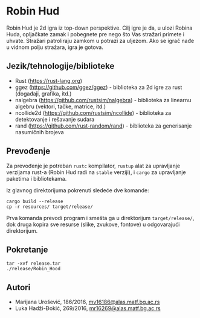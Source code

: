 # Robin Hud

Robin Hud je 2d igra iz top-down perspektive. Cilj igre je da, u ulozi Robina Huda, opljačkate zamak i pobegnete pre nego što Vas stražari primete i uhvate. Stražari patroliraju zamkom u potrazi za uljezom. Ako se igrač nađe u vidnom polju stražara, igra je gotova.

## Jezik/tehnologije/biblioteke

* Rust (https://rust-lang.org)
* ggez (https://github.com/ggez/ggez) - biblioteka za 2d igre za rust (događaji, grafika, itd.)
* nalgebra (https://github.com/rustsim/nalgebra) - biblioteka za linearnu algebru (vektori, tačke, matrice, itd.)
* ncollide2d (https://github.com/rustsim/ncollide) - biblioteka za detektovanje i rešavanje sudara
* rand (https://github.com/rust-random/rand) - biblioteka za generisanje nasumičnih brojeva

## Prevođenje 

Za prevođenje je potreban `rustc` kompilator, `rustup` alat za upravljanje verzijama rust-a (Robin Hud radi na `stable` verziji), i `cargo` za upravljanje paketima i bibliotekama.

Iz glavnog direktorijuma pokrenuti sledeće dve komande:

```
cargo build --release
cp -r resources/ target/release/
```
Prva komanda prevodi program i smešta ga u direktorijum `target/release/`, dok druga kopira sve resurse (slike, zvukove, fontove) u odgovarajući direktorijum.


## Pokretanje 

```
tar -xvf release.tar
./release/Robin_Hood
```

## Autori
* Marijana Urošević, 186/2016, mv16186@alas.matf.bg.ac.rs
* Luka Hadži-Đokić, 269/2016, mr16269@alas.matf.bg.ac.rs
